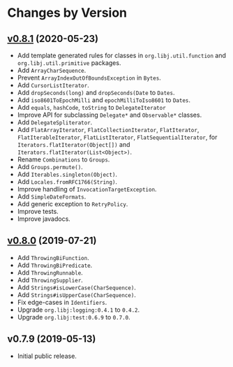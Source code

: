 # Changes by Version

## [v0.8.1](https://github.com/libj/util/compare/a806523104ea3762033fc1a0de12daf9176ee5d0..HEAD) (2020-05-23)
* Add template generated rules for classes in `org.libj.util.function` and `org.libj.util.primitive` packages.
* Add `ArrayCharSequence`.
* Prevent `ArrayIndexOutOfBoundsException` in `Bytes`.
* Add `CursorListIterator`.
* Add `dropSeconds(long)` and `dropSeconds(Date` to `Dates`.
* Add `iso8601ToEpochMilli` and `epochMilliToIso8601` to `Dates`.
* Add `equals`, `hashCode`, `toString` to `DelegateIterator`
* Improve API for subclassing `Delegate*` and `Observable*` classes.
* Add `DelegateSpliterator`.
* Add `FlatArrayIterator`, `FlatCollectionIterator`, `FlatIterator`, `FlatIterableIterator`, `FlatListIterator`, `FlatSequentialIterator`, for `Iterators.flatIterator(Object[])` and `Iterators.flatIterator(List<Object>)`.
* Rename `Combinations` to `Groups`.
* Add `Groups.permute()`.
* Add `Iterables.singleton(Object)`.
* Add `Locales.fromRFC1766(String)`.
* Improve handling of `InvocationTargetException`.
* Add `SimpleDateFormats`.
* Add generic exception to `RetryPolicy`.
* Improve tests.
* Improve javadocs.

## [v0.8.0](https://github.com/libj/util/compare/9b9f4a830efeab9c423bac9275d91e08c1e14aaa..a806523104ea3762033fc1a0de12daf9176ee5d0) (2019-07-21)
* Add `ThrowingBiFunction`.
* Add `ThrowingBiPredicate`.
* Add `ThrowingRunnable`.
* Add `ThrowingSupplier`.
* Add `Strings#isLowerCase(CharSequence)`.
* Add `Strings#isUpperCase(CharSequence)`.
* Fix edge-cases in `Identifiers`.
* Upgrade `org.libj:logging:0.4.1` to `0.4.2`.
* Upgrade `org.libj:test:0.6.9` to `0.7.0`.

## v0.7.9 (2019-05-13)
* Initial public release.